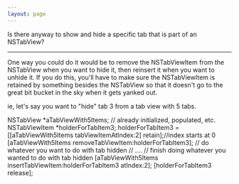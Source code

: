 ```yaml
---
layout: page
---
```


Is there anyway to show and hide a specific tab that is part of an NSTabView?

----

One way you could do it would be to remove the NSTabViewItem from the NSTabView when you want to hide it, then reinsert it when you want to unhide it.  If you do this, you'll have to make sure the NSTabViewItem is retained by something besides the NSTabView so that it doesn't go to the great bit bucket in the sky when it gets yanked out.

ie, let's say you want to "hide" tab 3 from a tab view with 5 tabs.

    
NSTabView *aTabViewWith5Items;  // already initialized, populated, etc.
NSTabViewItem *holderForTabItem3;
holderForTabItem3 = [[aTabViewWith5Items tabViewItemAtIndex:2] retain];//index starts at 0
[aTabViewWith5Items removeTabViewItem:holderForTabItem3];
// do whatever you want to do with tab hidden
// ....
// finish doing whatever you wanted to do with tab hidden
[aTabViewWith5Items insertTabViewItem:holderForTabItem3 atIndex:2];
[holderForTabItem3 release];
